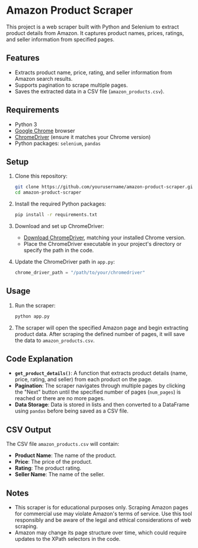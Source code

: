 
# Amazon Product Scraper

This project is a web scraper built with Python and Selenium to extract product details from Amazon. It captures product names, prices, ratings, and seller information from specified pages.

## Features

- Extracts product name, price, rating, and seller information from Amazon search results.
- Supports pagination to scrape multiple pages.
- Saves the extracted data in a CSV file (`amazon_products.csv`).

## Requirements

- Python 3
- [Google Chrome](https://www.google.com/chrome/) browser
- [ChromeDriver](https://sites.google.com/chromium.org/driver/) (ensure it matches your Chrome version)
- Python packages: `selenium`, `pandas`

## Setup

1. Clone this repository:
   ```bash
   git clone https://github.com/yourusername/amazon-product-scraper.git
   cd amazon-product-scraper
   ```

2. Install the required Python packages:
   ```bash
   pip install -r requirements.txt
   ```

3. Download and set up ChromeDriver:
   - [Download ChromeDriver](https://sites.google.com/chromium.org/driver/), matching your installed Chrome version.
   - Place the ChromeDriver executable in your project's directory or specify the path in the code.

4. Update the ChromeDriver path in `app.py`:
   ```python
   chrome_driver_path = "/path/to/your/chromedriver"
   ```

## Usage

1. Run the scraper:
   ```bash
   python app.py
   ```

2. The scraper will open the specified Amazon page and begin extracting product data. After scraping the defined number of pages, it will save the data to `amazon_products.csv`.

## Code Explanation

- **`get_product_details()`**: A function that extracts product details (name, price, rating, and seller) from each product on the page.
- **Pagination**: The scraper navigates through multiple pages by clicking the "Next" button until the specified number of pages (`num_pages`) is reached or there are no more pages.
- **Data Storage**: Data is stored in lists and then converted to a DataFrame using `pandas` before being saved as a CSV file.

## CSV Output

The CSV file `amazon_products.csv` will contain:
- **Product Name**: The name of the product.
- **Price**: The price of the product.
- **Rating**: The product rating.
- **Seller Name**: The name of the seller.

## Notes

- This scraper is for educational purposes only. Scraping Amazon pages for commercial use may violate Amazon's terms of service. Use this tool responsibly and be aware of the legal and ethical considerations of web scraping.
- Amazon may change its page structure over time, which could require updates to the XPath selectors in the code.

